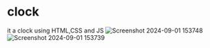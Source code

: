 # clock
it a clock using HTML,CSS and JS
![Screenshot 2024-09-01 153748](https://github.com/user-attachments/assets/70cd4397-43f0-43a5-b526-6aca9c3de452)
![Screenshot 2024-09-01 153739](https://github.com/user-attachments/assets/567367ff-cc35-4ea1-b802-9a97b2170c22)
